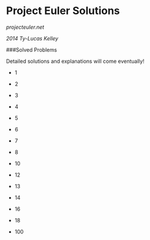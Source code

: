 Project Euler Solutions
============
_projecteuler.net_

_2014 Ty-Lucas Kelley_

###Solved Problems

Detailed solutions and explanations will come eventually!

* 1

* 2

* 3

* 4

* 5

* 6

* 7

* 8

* 10
 
* 12

* 13

* 14

* 16

* 18

* 100
